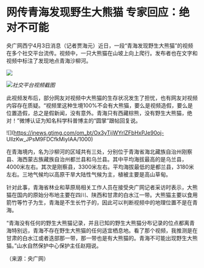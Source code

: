 # 网传青海发现野生大熊猫 专家回应：绝对不可能

央广网西宁4月3日消息（记者贾海元）近日，一段“青海发现野生大熊猫”的视频在多个社交平台流传。视频中，一只大熊猫在山坡上向上爬行。发布者也在文字和视频中标注了发现地点青海沙柳河。

![](https://inews.gtimg.com/om_bt/OzL_3EPulK8xFdLRCtEnCTjE9-szImQaNNHAhXzaHu3boAA/1000)

![](https://inews.gtimg.com/om_bt/OIHsfFA94kOjr2ThBXBovZFZ9ungu6NEXiKP7hzLA9DiwAA/1000)_社交平台视频截图_

此视频发布后，部分网友对视频中大熊猫的生存状况发生了担忧，也有网友对视频内容存在质疑。“视频里这种生境100%不会有大熊猫，要么是视频造假，要么是位置造假，总之是假新闻，没有意外。青海只有西藏棕熊，没有野生大熊猫，绝对！”微博认证为知名科学科普博主的“圆掌”跟帖回复说。

![](https://inews.gtimg.com/om_bt/Ox3yTijWYrlZFbHxPJe90oj-
UllzKw_JPsM9FDCfkMiyIAA/1000)

在青海境内，名为沙柳河的区域共有三处，分别位于青海省海北藏族自治州刚察县、海西蒙古族藏族自治州都兰县和乌兰县。其中平均海拔最高的是乌兰县，4000米左右。其次是刚察县，3300米左右。平均海拔最低的是都兰县，3180米左右。三地气候均以高原干旱大陆性气候为主，植被主要是高山草甸。

针对此事，青海省林业和草原局相关工作人员在接受央广网记者采访时表示，大熊猫在国内的原始分布地主要在四川、陕西和甘肃的白水江一带。大熊猫主要以食用箭竹等竹子为生，青海是不生长竹子的，因此可以判断视频中的地理位置不是在青海。

“青海没有任何的野生大熊猫记录，并且已知的野生大熊猫分布记录的位点都离青海特别远，青海不存在野生大熊猫的任何适宜栖息地。看了那个视频，我推测是在甘肃的白水江或者迭部那一带，那一带也是有大熊猫的。青海不可能出现野生大熊猫。”山水自然保护中心保护主任赵翔说。

（来源：央广网）

